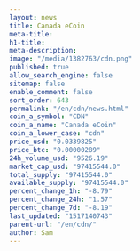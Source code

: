 ```yaml
---
layout: news
title: Canada eCoin
meta-title: 
h1-title: 
meta-description: 
image: "/media/1382763/cdn.png"
published: true
allow_search_engine: false
sitemap: false
enable_comment: false
sort_order: 643
permalink: "/en/cdn/news.html"
coin_a_symbol: "CDN"
coin_a_name: "Canada eCoin"
coin_a_lower_case: "cdn"
price_usd: "0.0339825"
price_btc: "0.00000289"
24h_volume_usd: "9526.19"
market_cap_usd: "97415544.0"
total_supply: "97415544.0"
available_supply: "97415544.0"
percent_change_1h: "-8.79"
percent_change_24h: "1.57"
percent_change_7d: "-8.19"
last_updated: "1517140743"
parent-url: "/en/cdn/"
author: Sam
---
```


